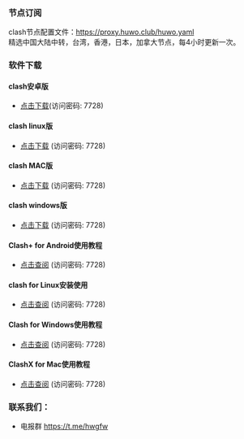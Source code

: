 ### 节点订阅
clash节点配置文件：https://proxy.huwo.club/huwo.yaml   
精选中国大陆中转，台湾，香港，日本，加拿大节点，每4小时更新一次。  

### 软件下载 
#### clash安卓版   
- [点击下载](https://url78.ctfile.com/f/308478-705508117-b11c46?p=7728)(访问密码: 7728)   
#### clash linux版   
- [点击下载](https://url78.ctfile.com/f/308478-705508627-736be2?p=7728) (访问密码: 7728)   
#### clash MAC版   
- [点击下载](https://url78.ctfile.com/f/308478-705508788-70be5b?p=7728) (访问密码: 7728)   
#### clash windows版   
- [点击下载](https://url78.ctfile.com/f/308478-705508872-3c0b12?p=7728) (访问密码: 7728)   
#### Clash+ for Android使用教程   
- [点击查阅](https://url78.ctfile.com/f/308478-611368695-705470?p=7728) (访问密码: 7728)   
#### clash for Linux安装使用   
- [点击查阅](https://url78.ctfile.com/f/308478-611368696-ecb9a0?p=7728) (访问密码: 7728)   
#### Clash for Windows使用教程   
- [点击查阅](https://url78.ctfile.com/f/308478-611368700-d0d235?p=7728) (访问密码: 7728)   
#### ClashX for Mac使用教程   
- [点击查阅](https://url78.ctfile.com/f/308478-611368702-30fcc9?p=7728) (访问密码: 7728)

### 联系我们：
- 电报群 https://t.me/hwgfw